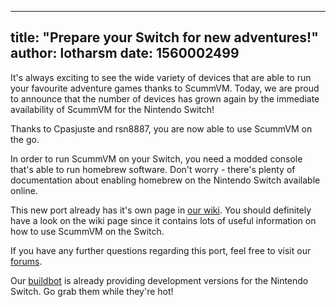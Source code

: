 
---
title: "Prepare your Switch for new adventures!"
author: lotharsm
date: 1560002499
---

It's always exciting to see the wide variety of devices that are able to run your favourite adventure games thanks to ScummVM. Today, we are proud to announce that the number of devices has grown again by the immediate availability of ScummVM for the Nintendo Switch!

Thanks to Cpasjuste and rsn8887, you are now able to use ScummVM on the go.

In order to run ScummVM on your Switch, you need a modded console that's able to run homebrew software. Don't worry - there's plenty of documentation about enabling homebrew on the Nintendo Switch available online.

This new port already has it's own page in [our wiki](https://wiki.scummvm.org/index.php?title=Nintendo_Switch). You should definitely have a look on the wiki page since it contains lots of useful information on how to use ScummVM on the Switch.

If you have any further questions regarding this port, feel free to visit our [forums](https://forums.scummvm.org/viewforum.php?f=24).

Our [buildbot](https://buildbot.scummvm.org/builds.html) is already providing development versions for the Nintendo Switch. Go grab them while they're hot!
